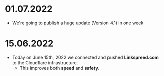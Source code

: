 # 01.07.2022
 - We're going to publish a huge update (Version 4.1) in one week

# 15.06.2022
  - Today on June 15th, 2022 we connected and pushed **Linkspreed.com** to the Cloudflare infrastructure.
     - This improves both **speed** and **safety**.
